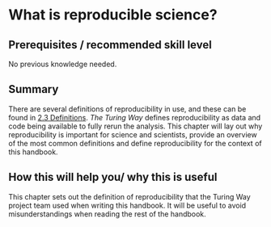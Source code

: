 # What is reproducible science?

## Prerequisites / recommended skill level
No previous knowledge needed.

## Summary
There are several definitions of reproducibility in use, and these can be found in [2.3 Definitions](https://github.com/RostiReadioff/the-turing-way/blob/master/book/content/reproducibility/03/definitions.md).
_The Turing Way_ defines reproducibility as data and code being available to fully rerun the analysis.
This chapter will lay out why reproducibility is important for science and scientists, provide an overview of the most common definitions and define reproducibility for the context of this handbook.

## How this will help you/ why this is useful
This chapter sets out the definition of reproducibility that the Turing Way project team used when writing this handbook.
It will be useful to avoid misunderstandings when reading the rest of the handbook.

